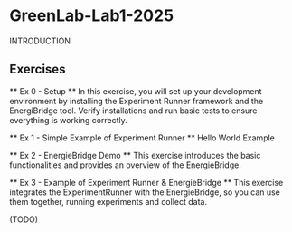# GreenLab-Lab1-2025
INTRODUCTION

## Exercises
** Ex 0 - Setup **
In this exercise, you will set up your development environment by installing the Experiment Runner framework and the EnergiBridge tool. Verify installations and run basic tests to ensure everything is working correctly.

** Ex 1 - Simple Example of Experiment Runner **
Hello World Example

** Ex 2 - EnergieBridge Demo **
This exercise introduces the basic functionalities and provides an overview of the EnergieBridge.

** Ex 3 - Example of Experiment Runner & EnergieBridge **
This exercise integrates the ExperimentRunner with the EnergieBridge, so you can use them together, running experiments and collect data.

(TODO)
